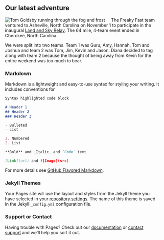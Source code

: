 ## Our latest adventure

<img align="left" margin-right="10" style="margin-right:20px" src="https://raw.githubusercontent.com/ackleyk/freakyfast/master/tom-goldsby.jpg" alt="Tom Goldsby running through the fog and frost">The Freaky Fast team ventured to Asheville, North Carolina on November 1 to participate in the inaugural [Land and Sky Relay](http://gloryhoundevents.com/event/land-and-sky-relay/). The 64 mile, 4-team event ended in Cherokee, North Carolina.

We were split into two teams. Team 1 was Guru, Amy, Hannah, Tom and Joshua and team 2 was Tom, Jim, Kevin and Jason. Diana decided to tag along with team 2 because the thought of being away from Kevin for the entire weekend was too much to bear.

### Markdown

Markdown is a lightweight and easy-to-use syntax for styling your writing. It includes conventions for

```markdown
Syntax highlighted code block

# Header 1
## Header 2
### Header 3

- Bulleted
- List

1. Numbered
2. List

**Bold** and _Italic_ and `Code` text

[Link](url) and ![Image](src)
```

For more details see [GitHub Flavored Markdown](https://guides.github.com/features/mastering-markdown/).

### Jekyll Themes

Your Pages site will use the layout and styles from the Jekyll theme you have selected in your [repository settings](https://github.com/ackleyk/freakyfast/settings). The name of this theme is saved in the Jekyll `_config.yml` configuration file.

### Support or Contact

Having trouble with Pages? Check out our [documentation](https://help.github.com/categories/github-pages-basics/) or [contact support](https://github.com/contact) and we’ll help you sort it out.
